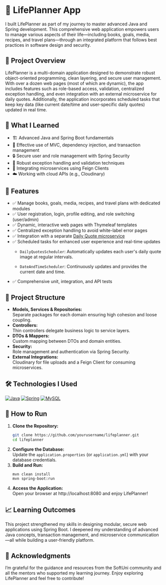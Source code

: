 # 🌟 LifePlanner App

I built LifePlanner as part of my journey to master advanced Java and Spring development. This comprehensive web application empowers users to manage various aspects of their life—including books, goals, media, recipes, and travel plans—through an integrated platform that follows best practices in software design and security.

## 🚀 Project Overview
LifePlanner is a multi-domain application designed to demonstrate robust object-oriented programming, clean layering, and secure user management. With over a dozen web pages (most of which are dynamic), the app includes features such as role-based access, validation, centralized exception handling, and even integration with an external microservice for daily quotes. Additionally, the application incorporates scheduled tasks that keep key data (like current date/time and user-specific daily quotes) updated in real time.

## 🎯 What I Learned
- 🏗️ Advanced Java and Spring Boot fundamentals
- 🔄 Effective use of MVC, dependency injection, and transaction management  
- 🔒 Secure user and role management with Spring Security  
- 🔄 Robust exception handling and validation techniques  
- 🔀 Integrating microservices using Feign Clients  
- ☁️ Working with cloud APIs (e.g., Cloudinary)

## 🔧 Features
- ✅ Manage books, goals, media, recipes, and travel plans with dedicated modules  
- ✅ User registration, login, profile editing, and role switching (user/admin)  
- ✅ Dynamic, interactive web pages with Thymeleaf templates  
- ✅ Centralized exception handling to avoid white-label error pages  
- ✅ Integration with a separate [Daily Quote microservice](https://github.com/trayanaboykova/Daily-Quotes-Service-LifePlanner)
- ✅ Scheduled tasks for enhanced user experience and real-time updates
  - `DailyQuotesScheduler`: Automatically updates each user's daily quote image at regular intervals.

  - `DateAndTimeScheduler`: Continuously updates and provides the current date and time.
- ✅ Comprehensive unit, integration, and API tests

## 📂 Project Structure
- **Models, Services & Repositories:**  
  Separate packages for each domain ensuring high cohesion and loose coupling.
- **Controllers:**  
  Thin controllers delegate business logic to service layers.
- **DTOs & Mappers:**  
  Custom mapping between DTOs and domain entities.
- **Security:**  
  Role management and authentication via Spring Security.
- **External Integrations:**  
  Cloudinary for file uploads and a Feign Client for consuming microservices.

## 🛠️ Technologies I Used
[![Java](https://skillicons.dev/icons?i=java)](https://www.java.com/) [![Spring](https://skillicons.dev/icons?i=spring)](https://spring.io/) [![MySQL](https://skillicons.dev/icons?i=mysql)](https://www.mysql.com/)

## 🤔 How to Run
1. **Clone the Repository:**
   ```bash
   git clone https://github.com/yourusername/lifeplanner.git
   cd lifeplanner
2. **Configure the Database:** <br>
   Update the `application.properties` (or `application.yml`) with your database credentials.
3. **Build and Run:**
   ```bash
   mvn clean install
   mvn spring-boot:run
4. **Access the Application:** <br>
Open your browser at http://localhost:8080 and enjoy LifePlanner!
   
## 📈 Learning Outcomes
This project strengthened my skills in designing modular, secure web applications using Spring Boot. I deepened my understanding of advanced Java concepts, transaction management, and microservice communication—all while building a user-friendly platform.

## 🌟 Acknowledgments
I’m grateful for the guidance and resources from the SoftUni community and all the mentors who supported my learning journey. Enjoy exploring LifePlanner and feel free to contribute!
